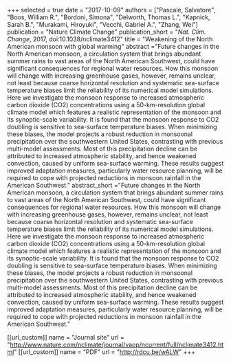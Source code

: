 +++
selected = true
date = "2017-10-09"
authors = ["Pascale, Salvatore", "Boos, William R.", "Bordoni, Simona", "Delworth, Thomas L.", "Kapnick, Sarah B.", "Murakami, Hiroyuki", "Vecchi, Gabriel A.", "Zhang, Wei"]
publication = "Nature Climate Change"
publication_short = "*Nat. Clim. Change*, 2017, doi:10.1038/nclimate3412"
title = "Weakening of the North American monsoon with global warming"
abstract ="Future changes in the North American monsoon, a circulation system that brings abundant summer rains to vast areas of the North American Southwest, could have significant consequences for regional water resources. How this monsoon will change with increasing greenhouse gases, however, remains unclear, not least because coarse horizontal resolution and systematic sea-surface temperature biases limit the reliability of its numerical model simulations. Here we investigate the monsoon response to increased atmospheric carbon dioxide (CO2) concentrations using a 50-km-resolution global climate model which features a realistic representation of the monsoon and its synoptic-scale variability. It is found that the monsoon response to CO2 doubling is sensitive to sea-surface temperature biases. When minimizing these biases, the model projects a robust reduction in monsoonal precipitation over the southwestern United States, contrasting with previous multi-model assessments. Most of this precipitation decline can be attributed to increased atmospheric stability, and hence weakened convection, caused by uniform sea-surface warming. These results suggest improved adaptation measures, particularly water resource planning, will be required to cope with projected reductions in monsoon rainfall in the American Southwest." 
abstract_short ="Future changes in the North American monsoon, a circulation system that brings abundant summer rains to vast areas of the North American Southwest, could have significant consequences for regional water resources. How this monsoon will change with increasing greenhouse gases, however, remains unclear, not least because coarse horizontal resolution and systematic sea-surface temperature biases limit the reliability of its numerical model simulations. Here we investigate the monsoon response to increased atmospheric carbon dioxide (CO2) concentrations using a 50-km-resolution global climate model which features a realistic representation of the monsoon and its synoptic-scale variability. It is found that the monsoon response to CO2 doubling is sensitive to sea-surface temperature biases. When minimizing these biases, the model projects a robust reduction in monsoonal precipitation over the southwestern United States, contrasting with previous multi-model assessments. Most of this precipitation decline can be attributed to increased atmospheric stability, and hence weakened convection, caused by uniform sea-surface warming. These results suggest improved adaptation measures, particularly water resource planning, will be required to cope with projected reductions in monsoon rainfall in the American Southwest." 

[[url_custom]]
    name = "Journal site"
    url = "http://www.nature.com/nclimate/journal/vaop/ncurrent/full/nclimate3412.html"
[[url_custom]]
    name = "PDF"
    url = "http://rdcu.be/wALW"
+++

